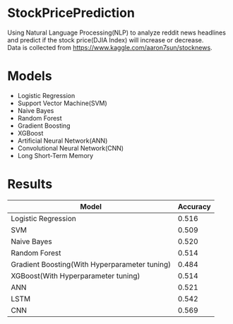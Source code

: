 # StockPricePrediction
Using Natural Language Processing(NLP) to analyze reddit news headlines and predict if the stock price(DJIA Index) will increase or decrease. <br />
Data is collected from https://www.kaggle.com/aaron7sun/stocknews. <br />

# Models
- Logistic Regression
- Support Vector Machine(SVM)
- Naive Bayes 
- Random Forest 
- Gradient Boosting
- XGBoost
- Artificial Neural Network(ANN)
- Convolutional Neural Network(CNN)
- Long Short-Term Memory

# Results
 Model  | Accuracy | 
| ------------- | ------------- | 
| Logistic Regression  | 0.516
| SVM  | 0.509
| Naive Bayes | 0.520
| Random Forest  | 0.514
| Gradient Boosting(With Hyperparameter tuning) | 0.484
| XGBoost(With Hyperparameter tuning)  | 0.514
| ANN  | 0.521
| LSTM  | 0.542
| CNN | 0.569
